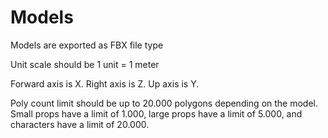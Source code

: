 # Models

Models are exported as FBX file type

Unit scale should be 1 unit = 1 meter

Forward axis is X. Right axis is Z. Up axis is Y.

Poly count limit should be up to 20.000 polygons depending on the model. Small props have a limit of 1.000, large props have a limit of 5.000, and characters have a limit of 20.000.
